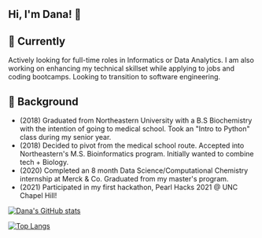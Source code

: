 ## Hi, I'm Dana! 👋  
<!--![](https://komarev.com/ghpvc/?username=dana-rocha&color=blue&style=flat-square) -->

<!--
**dana-rocha/dana-rocha** is a ✨ _special_ ✨ repository because its `README.md` (this file) appears on your GitHub profile.

Here are some ideas to get you started:

- 🔭 I’m currently working on ...
- 🌱 I’m currently learning ...
- 👯 I’m looking to collaborate on ...
- 🤔 I’m looking for help with ...
- 💬 Ask me about ...
- 📫 How to reach me: ...
- 😄 Pronouns: ...
- ⚡ Fun fact: ...
-->

## 🌱 Currently
Actively looking for full-time roles in Informatics or Data Analytics. I am also working on enhancing my technical skillset while applying to jobs and coding bootcamps. 
Looking to transition to software engineering. 

## 💬 Background
- (2018) Graduated from Northeastern University with a B.S Biochemistry with the intention of going to medical school. Took an "Intro to Python" class during my senior year. 
- (2018) Decided to pivot from the medical school route. Accepted into Northeastern's M.S. Bioinformatics program. Initially wanted to combine tech + Biology. 
- (2020) Completed an 8 month Data Science/Computational Chemistry internship at Merck & Co. Graduated from my master's program.
- (2021) Participated in my first hackathon, Pearl Hacks 2021 @ UNC Chapel Hill! 

[![Dana's GitHub stats](https://github-readme-stats.vercel.app/api?username=dana-rocha&include_all_commits=true&count_private=true&theme=cobalt&show_icons=true&hide=issues)](https://github.com/anuraghazra/github-readme-stats)

[![Top Langs](https://github-readme-stats.vercel.app/api/top-langs/?username=dana-rocha&layout=compact)](https://github.com/anuraghazra/github-readme-stats)
